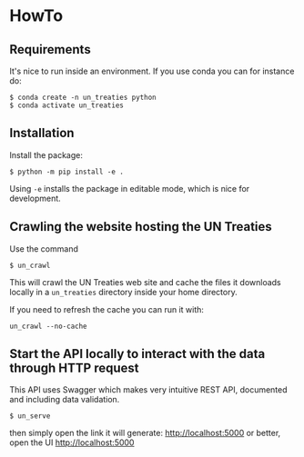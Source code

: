 # HowTo

## Requirements

It's nice to run inside an environment. If you use conda you can for instance do:

```shell
$ conda create -n un_treaties python
$ conda activate un_treaties
```

## Installation

Install the package:

```
$ python -m pip install -e .
```

Using `-e` installs the package in editable mode, which is nice for development.


## Crawling the website hosting the UN Treaties

Use the command

```shell
$ un_crawl
```

This will crawl the UN Treaties web site and cache the files it downloads
locally in a `un_treaties` directory inside your home directory.

If you need to refresh the cache you can run it with:

`un_crawl --no-cache`


## Start the API locally to interact with the data through HTTP request

This API uses Swagger which makes very intuitive REST API, documented and including data validation.

```shell
$ un_serve
```

then simply open the link it will generate: [http://localhost:5000](http://localhost:5000) or better, open the UI [http://localhost:5000](http://localhost:5000/api/ui)
